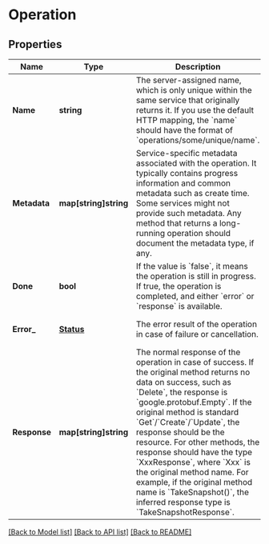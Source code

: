 # Operation

## Properties
Name | Type | Description | Notes
------------ | ------------- | ------------- | -------------
**Name** | **string** | The server-assigned name, which is only unique within the same service that originally returns it. If you use the default HTTP mapping, the &#x60;name&#x60; should have the format of &#x60;operations/some/unique/name&#x60;. | [optional] [default to null]
**Metadata** | **map[string]string** | Service-specific metadata associated with the operation.  It typically contains progress information and common metadata such as create time. Some services might not provide such metadata.  Any method that returns a long-running operation should document the metadata type, if any. | [optional] [default to null]
**Done** | **bool** | If the value is &#x60;false&#x60;, it means the operation is still in progress. If true, the operation is completed, and either &#x60;error&#x60; or &#x60;response&#x60; is available. | [optional] [default to null]
**Error_** | [**Status**](Status.md) | The error result of the operation in case of failure or cancellation. | [optional] [default to null]
**Response** | **map[string]string** | The normal response of the operation in case of success.  If the original method returns no data on success, such as &#x60;Delete&#x60;, the response is &#x60;google.protobuf.Empty&#x60;.  If the original method is standard &#x60;Get&#x60;/&#x60;Create&#x60;/&#x60;Update&#x60;, the response should be the resource.  For other methods, the response should have the type &#x60;XxxResponse&#x60;, where &#x60;Xxx&#x60; is the original method name.  For example, if the original method name is &#x60;TakeSnapshot()&#x60;, the inferred response type is &#x60;TakeSnapshotResponse&#x60;. | [optional] [default to null]

[[Back to Model list]](../README.md#documentation-for-models) [[Back to API list]](../README.md#documentation-for-api-endpoints) [[Back to README]](../README.md)


